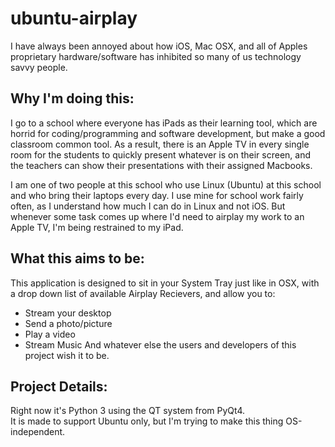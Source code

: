 ubuntu-airplay
===

I have always been annoyed about how iOS, Mac OSX, and all of Apples proprietary hardware/software has inhibited so many of
us technology savvy people.  

Why I'm doing this:
---
I go to a school where everyone has iPads as their learning tool, which are horrid for coding/programming and software
development, but make a good classroom common tool. As a result, there is an Apple TV in every single room for the students to
quickly present whatever is on their screen, and the teachers can show their presentations with their assigned Macbooks.

I am one of two people at this school who use Linux (Ubuntu) at this school and who bring their laptops every day. I use mine
for school work fairly often, as I understand how much I can do in Linux and not iOS. But whenever some task comes up where I'd
need to airplay my work to an Apple TV, I'm being restrained to my iPad.

What this aims to be:
---
This application is designed to sit in your System Tray just like in OSX, with a drop down list of available Airplay Recievers,
and allow you to:
- Stream your desktop
- Send a photo/picture
- Play a video
- Stream Music
And whatever else the users and developers of this project wish it to be.

Project Details:
---
Right now it's Python 3 using the QT system from PyQt4.  
It is made to support Ubuntu only, but I'm trying to make this thing OS-independent.
